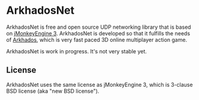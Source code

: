 # ArkhadosNet #

ArkhadosNet is free and open source UDP networking library that is based on
[jMonkeyEngine 3](http://jmonkeyengine.org/). ArkhadosNet is developed so that
it fulfills the needs of [Arkhados](https://github.com/dnyarri/Arkhados), which
is very fast paced 3D online multiplayer action game.

ArkhadosNet is work in progress. It's not very stable yet.

## License ##

ArkhadosNet uses the same license as jMonkeyEngine 3, which is 3-clause BSD
license (aka "new BSD license").
